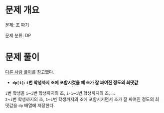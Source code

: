 # 문제 개요

문제: [조 짜기](https://www.acmicpc.net/problem/2229)

문제 분류: DP

# 문제 풀이

[다른 사람 풀이](https://leesh111112.tistory.com/367)를 참고했다.

- **`dp[i]`: `i`번 학생까지 조에 포함시켰을 때 조가 잘 짜여진 정도의 최댓값**

`i`번 학생을 `i`~`i`번 학생까지의 조, `i-1`~`i`번 학생까지의 조, ...  
`2`~`i`번 학생까지의 조, `1`~`i`번 학생까지의 조에 포함시키면서 조가 잘 짜여진 정도의 최댓값을 `dp` 배열에 저장한다.
